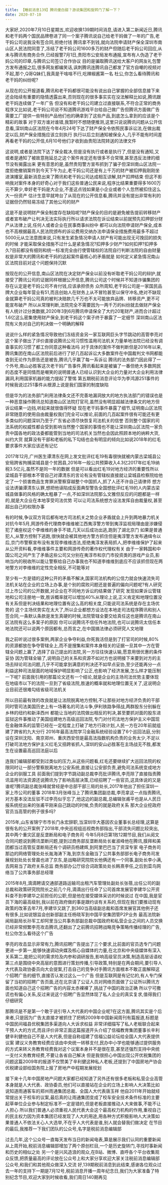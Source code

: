 ```yaml
---
title: 【睡前消息139】腾讯傻白甜？游说集团和旋转门了解一下？
date: 2020-07-10
---
```


大家好,2020年7月10日星期五,欢迎收换139期时间消息,请进入第二新闻近日,腾讯和老干妈两个国民品牌卷进了同一个案子腾讯说自己给老干妈做了一年的广告,老干妈公司说我没有签合同,拒绝付钱
腾讯拿不到钱,就向法院申请财产保全深圳市南山区人民法院同意了,冻结了老干妈公司1600多万的财产但随后老干妈公司回应,从未与腾讯有商务合作,已经报警7月1日,贵阳市公安局发布通报,宣布有人伪造了老干妈公司的印章,与腾讯公司签订合作协议
目的是骗取腾讯送给大客户的网友礼包警方发布通报之后,很多网友都编笑话,讽刺腾讯连腾讯自己都发了官方自嘲的视频对不起,那个,Q哥Q妹们,我真是干啥啥不行,吃辣椒酱第一名
杜公,你怎么看待腾讯和老干妈的纠纷呢?

从现在的公开报道看,腾讯和老干妈都很可能没有说出自己掌握的全部信息接下来还会陆续有重要的隐情透露出来,否则现在的很多事实实在没法解释比如说,腾讯跟老干妈连续做了一年广告
但没有和老干妈公司建立过直接联系,不符合正常的商务程序又比如说,老干妈公司说不知道腾讯游戏平台给自己做广告但腾讯方面做广告需要工厂提供一些特别产品他们也的确拿到了这些产品,到底怎么拿到的应该是个精彩的故事
对于双方谁对谁错,我暂时不想随便推测,这里只说说腾讯问题从公开信息看,深圳南山区法院在今年4月24号下达了财产保全令依照民事诉讼法,在做出裁定以后,财产保全措施应该立刻执行
执行以后立刻通知被保全人,几乎不能有时间差再看老干妈的公开信,6月10号他们才收到由贵阳法院转送的法律文件

这说明,或者是法院下达了保全裁决,但是没有执行或者是执行了,但是没有通知,又或者是通知了被故意拖延总之这个案件肯定还有很多不合常理,甚至违反法律的细节没有揭露出来
更有意思的是,虽然贵阳警方宣布抓到了骗子但深圳南山区法院一度拒绝撤销案件到今天下午为止,老干妈公司还是有上千万的财产被扣押我刚刚坐进演播室,最新消息出来了腾讯和老干妈公司达成相互谅解,财产扣押结束
但这不影响我对案件本身的好奇心对于我们这些普通公民来说,程序比结果重要得多1600万元不算少,幸好老干妈是大企业,不差这点钱如果是小企业或者个人忽然被扣住这么大一份资产
估计生意早就垮台了从现在的公开信息看,腾讯并没有提出非常有利的证据但仍然轻易冻结了其他公司的财产

这是不是说明财产保全制度存在缺陷呢?财产保全的目的是避免被告提前转移财产或者宣布破产让判决无法实际执行所以请求法院在诉讼结束以前就预先扣押部分财产从法律上说,任何人或者企业在民事商事纠纷中
都可以向法院申请财产保全,成本也不高根据最高人民法院颁布的诉讼费用交纳办法申请保全措施费用最多不超过5000元从立法意图来说,只有发生紧急情况申请人财产有可能出现无可挽回的损失的时候
才能采取保全措施不过什么是紧急情况?扣押多少财产?如何扣押?扣押多久?目前都没有细则和统一标准完全由行使管辖权的法院自行判断法院的自由财量权是非常大的腾讯和老干妈的这起案件最核心的矛盾就是
如何定义紧急情况南山区法院目前对这个问题保持沉默

按现在的公开信息,南山区法院在决定财产保全以前没有听取老干妈公司的辩护,就接受了腾讯公司的证据同样根据公开信息,腾讯公司这个时候并不知道诈骗集团的存在认定是老干妈公司不肯付钱,应该承担债务
众所周知,老干妈公司是一家国民品牌大企业每年营业有51,而且创始人在财务上从不冒险甚至以保守冲名,绝对不缺现金就算老干妈公司真的被判决赔款几千万也不太可能放弃品牌、转移资产,更不可能宣布破产
所以从常理判断,法院完全不需要因为一两千万的纠纷就去做财产保全有人统计过分类数据,2020年3到6月腾讯申请保全了大约20笔财产,进而合计超过1.6亿这么密集使用财产保全,到老干妈这个案子终于暴露了一定细节
深圳南山区法院有义务对自己的判决做一个明确的解释

说说什么样的紧急情况导致他们冻结资金另一家互联网巨头字节跳动的高管李亮对这个案子做出了评价直接说腾讯公司习惯性滥用司法机关力量单地法院已经没有调查事实的习惯了都工你同意这种看法吗
对于具体的案件不做判断但是2016年以来,腾讯集团在南山区法院前后进行了好几百起诉讼大多数案件在中国裁判文书网都能查到无论作为原告还是被告,腾讯几乎赢了每一系诉讼
腾讯的法务部门因此得了一个外号,南山必胜客这次老干妈广告事件,腾讯看起来是被骗了一番但绝大多数网民的态度不是同情而是嘲笑的说明普通人已经认识到大企业的力量对大企业利用法律漏洞,利用国家机器的能力提起了警惕
第五期税前消息评论华为李鸿源251事件的时候我说过251事件从根源上说是我们国家的制度缺陷

但是华为的法务部门利用法律条文还不完善地漏洞放大的地方执法部门的错误也是一种恶意操作腾讯总知道南山区法院打官司,虽然没有明显超越法律条文的地方但诉讼结果一边挡,听起来就很值得怀疑
现在老干妈事件暴露了细节,证明南山区法院非常随意的使用自由裁量权我们完全可以推论,前面的几百起案件很有可能还有更多类似的问题深圳乃至于广东省必须尽快恢复司法机关的信誉
否则整个国家的司法系统的权威性都会受到影响当然整个国家的事情也不能让深圳南山区法院一家负责中国各地的政法委都能管到当地的司法机关当然也会因此照顾本地的纳粹大货,纠约大货
就算没有干部和老板的私下勾结也会有明显的倾向比如说2018年的红毛要求事件大家应该还有记忆

2017年12月,广州医生谭清东在网上发文批评红毛19有毒很快就被内蒙古梁城县公安局跨省拘捕梁城县是个贫困县,2016年一般公共预算收入4.3亿2017年红毛19纳税3.5亿元,虽然不是同一年的数据
但是可以看出红毛19对地方经济的重要性所以梁城县干部根本不管自己对谭清东的言论有没有管辖权直接就让梁城县检察院给他定了一个损害商品生育罪派警察穿越整个中国抓人,抓了人还不许自己请律师
想方设法诱骗谭清东认罪,想把他诬陷成反面典型警告全国想批评红毛19的人内蒙古梁城县做事的风格的确太粗暴了一点,不如深圳法院那么文雅但反应的问题都是一样的,就是大企业在本地享受司法优势
可以让司法系统想方设法发挥自由裁量权,甚至超出自己的权限办事

有的时候,争议双方背后都有地方司法机关之势企业矛盾就会上升到两地暴力机关对抗今年5月,网游传奇代理商李维维被江西夷淳警方带到夷淳监视局理由是涉嫌侵犯了诸座权这个李维维的身手不错,几天以后成功出逃,跑到了湖北京门
如果是普通犯人,从警方控制下逃跑,很快就会被其他地方警方抓住但是夷淳警方发布通缉令以后,京门市警察宣布没有发现李维维违法,拒绝夷淳发表局抓人,把李维维保护了起来从公开资料看,李维维事件主要和网游传奇的著作权代理权有关
由于一家韩国和中国公司之间产生了矛盾这些公司又分别在夷淳市和京门市投资类的游戏产业员,影响当内的税收所以能让警察给自己办事我也不知道李维维到底应不应该抓但现在两地警方对李维维的定性完全相反,不可能等对

至少有一方是错的这种公开的矛盾不解决,国家司法机构的公信力就会快速流失司法机关站在企业的立场上办事,是个别的腐败问题还是普遍的偏向问题呢?有人研究过上市公司的公开数据,对企业在不同地方诉讼的结果做了研究
发现如果诉讼管辖地和公司注册地一致,胜诉概率就可以增加40%从理论上说,正义肯定和地理位置没有关系但是判决结果和地理位置有这么高的相关度,只能说司法系统是存在主场优势的
这个主场优势实在太大了,所以企业都想方设法在本地走司法程序腾讯和别人签合同,一条默认条款是发生真硬的时候,法院管辖全要交给真任这也是腾讯在南山区法院有这么多案子的原因
你可以说腾讯不信任外地法院,也可以说腾讯太信任本地法院还可以说两个原因都有,总而言之,在中国搞法律必须研究人文地理

我之前听说过很多案例,两家企业争夺利益,你死我活但是到了打官司的时候,80%的资源都放在争夺管辖全上,而不是搜集和案件本身相关的证据一旦其中一方在管辖全问题上赢了,选择了自己提出的法院,另一方往往快速认输,愿意用很优惠的条件妥协
因为管辖全输了,说明自己的关系和资源不如对方也说明接下来要到对方的主场去辩论司法问题,几乎不可能拿到满意的判决还不如早点妥协,至少还能再分一点利益这种司法层面的地域保护明显影响了公正,也影响了经济发展,怎么样才能压制一下呢?
前面我引用的那篇论文还有一个结论,就是企业的主场司法优势主要体现在地级市以下的法院一旦到了省级法院,胜速的概率就和地理位置无关了,这说明企业目前还很难勾结省级司法机关

所以目前最有效的改良就是让法院脱离地方控制,不让那些对地方经济负责的干部同时管司法美国历史上有一场著名的司法斗争,伊利铁路争得战,两群股东分别躲在乡林的纽约和新泽西州
都能让当地的法院做出相反的判决,甚至要抓对面的股东进监狱这件事推动了美国组建地方高级巡回法院,专门对付司法地方保护主义中国现在金融体系的监管已经在一定程度上打破了地方行政计划,人民一方在20年前就组建了跨省的九大分行
2016年最高法院学习金融系统经验设置了6个巡回法庭,分别设在深圳沈阳、南京郑州、重庆西安但是最高法指数机构负责的业务太少,不足以打破司法地方保护主义红毛又扭跨省抓人,深圳的安山必胜客在主场战无不胜,都发生在设置最高巡回法庭以后

连我们编辑部都受到过类似的压力,从这些问题看,红毛还要继续扩大巡回法院的权限同时让一部分警察脱离地方公安系统,直接让公安部负责,避免司法系统变成地方企业的驯服工具
前面我们提到字节跳动副总裁李亮批评腾讯,李亮除了直接指责腾讯滥用司法资源还说腾讯为了影响高层决策,已经招聘了一些官员,这具体说的又是谁呢?腾讯副总裁张峰就曾经是中总部干部三局的处长,2017年他出了担任深圳一家上市公司的董事
2018年3月张峰当上了腾讯集团副总裁,李亮拿这一点指责腾讯,对方基本没法反驳不过李亮似乎忘了,他这边的副总裁,总编辑张甫平也是从人民日报系统挖出来的张甫平刚来自己跳动的时候,负责的就是政府关系
那大企业挖政府官员当高管的例子很多吗?

2015年,山东省锦宁市市长门永宏辞职,当深圳华大基因农业董事长总经理,这算是很有名的公开案例了2018年,中央巡视组巡视商务部指出,干部流失问题比较突出,其中两个重灾区是反垄断局和电子商务司
今年5月8日第1败12期节目,我们从阅文合同问题说到腾讯垄断问题,提到过商务部反垄断局处长崔淑峰他在腾讯,膜拜和美团都当过高管反垄断局还有个调研员杨建辉,到阿里巴巴当了资深专家
电子商务司那边的网络管理处处长胤海涛下海,到京东金融当了公共事务部部长电子商务司发展规划处处长曾晨也进了京东,是战略研究院院长他俩还有一个同事,副处长李小满,去网易当了政府关系总监
商务部办公厅综合词政策处处长韩熹李任,之后到菜鸟网络当了公共事务部总经理

2015年8月,滴滴聘请交通部道路运输司出租汽车管理处副处长张蓓,出任公司的副总裁和政策研究院院长之前几个月,滴滴出行任命了公司首席发展官李建华公开资料查不到李建华之前担任的公职,但是他在接受媒体采访的时候说过
在中国,我是官员下海的最高级别,我以前在政府做的事是跟约谈有关系的,但现在我们要推动现有政策的改革去年7月,李建华又跳了,到360当高级副总裁和首席发展官其他例子还有很多,比如说银监会创新部副主任杨晓军到中国平安集团管P2P业务
最高法院新闻局副局长孙军工却阿里当公共事务部副总裁中国政府和私营企业之间的人员交换已经非常频繁李亮攻击腾讯,还翻出了之前腾讯招聘战略竞争策略传播经理的广告,杜公你怎么看待这个广告

李亮的攻击显示非常有力,腾讯招聘广告提出了三个要求,比前面的官员选专门问题更进一步第一,能够快速调动央媒及核心自媒体的力量,在北京和中央级媒体有深入关系第二,能把公司的需求险及内参和调研报告,影响高级官员决策,制造高层话语权
第三点是围绕中央高层的意图进行策划传播,引导政策,特别是在两会期间,要引导人大代表及政协委员向大会提案,打击自己的竞争对手腾讯方面根本不敢正面解释这个招聘广告的细节,直接否认发过这么一个广告
但是互联网是有记忆的,有人专门保留了当初的招聘广告页面,还在北京请了公证人员对网络页面做了公证所以腾讯方面也知道自己这个招聘广告的内容太赤裸裸了,挑战了中国的政治正确
所以宁可撒谎也有偏心关系,反过来说这个招聘广告显然体现了私人企业的真实复求,值得我们仔细研究

那腾讯是不是第一个敢于说引导人大代表的中国企业呢?在这方面,腾讯其实是个后来者,只是因为广告太直接才被抓住了把柄2009年中国新闻周刊有篇报道,标题是中国民间福县优税集团多渠道向人大诉求权益
非常详细描写了私人老板联合起来干预人大的方式,而且评价非常正面这篇报道开头介绍了信福教育集团董事长辛利健辛利健他自己不是人大代表,但是自称组建了信福公益论坛给全国人大代表提供议案
建议义务教育经费应该由中央统一转移支付,民办中小学也能够通过提供服务的方式来转义务教育经费我对这个议案本身并不是很在意,甚至还强烈支持中央统一支付义务教育经费,不要让各省自己解决
但是我很担心中国出现公开优税集团的问题这篇2009年的报道不仅赞美了辛利健这种私人老板,还提到了中国房地产协会优税建设部给国务院上报了房地产中程期发展规划

接下来十几年中国房地产问题大家都已经知道了另外还有很多老板和私营企业高管本身就是人大代表、政协委员,他们可以直接站在企业的立场上影响人大决策比如说知道雨通客车的郑州雨通集团总裁、全国人大代表唐玉祥
他自2011年开始就经常提出关于校车的议案,最后真的让雨通集团变成了校车安全技术条件标准的主要起草单位企业参与制定标准不一定是错的,但是老板直接推动人大来做事,不能不让人担心
所以我们普通人必须重视人民代表大会这个最高权力机构的作用,重视自己的民主权力因为资本集团已经发现了人大的用途,用各种方式积极影响人大决策如果普通人不依法关心人大选举,不在乎人大代表是谁,别人就会替我们做决定
在节目的最后,我推荐一下我们团队的公众号,名字是税前消息编辑部

过去几年,这个公众号一直每天发布当日的新闻电表,算是展示我们认同的重要新闻从上周开始,税前消息编辑部增加了两个原创栏目,一个是历史旋转门,寻找时事新闻和历史的相似之处
另一个是兴风造浪的观众,在B站、微博、直呼各个平台收集观众反馈,把质量最高的评论放在公众号上和大家分享欢迎大家关注税前消息编辑部公众号,和我们和其他观众做深入交流
好,139期税前消息到此结束,感谢各位观众过去一年的支持下一期是7月12号,税前消息开播一周年纪念日,我们为大家准备了特别纪念节目,欢迎大家到时候收看,我们周日140期再见

